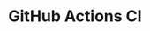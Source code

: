 # GitHub Actions CI



































































































































































































































































































































































































































































































































































































































































































































































































































































































































































































































































































































































































































































































































































































































































































































































































































































































































































































































































































































































































































































































































































































